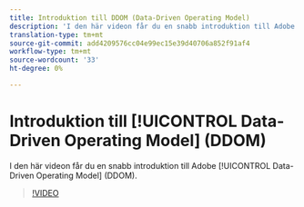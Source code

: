```yaml
---
title: Introduktion till DDOM (Data-Driven Operating Model)
description: 'I den här videon får du en snabb introduktion till Adobe datadriven operativmodell (DDOM). '
translation-type: tm+mt
source-git-commit: add4209576cc04e99ec15e39d40706a852f91af4
workflow-type: tm+mt
source-wordcount: '33'
ht-degree: 0%

---
```



# Introduktion till [!UICONTROL Data-Driven Operating Model] (DDOM)

I den här videon får du en snabb introduktion till Adobe [!UICONTROL Data-Driven Operating Model] (DDOM).

>[!VIDEO](https://video.tv.adobe.com/v/41690)
